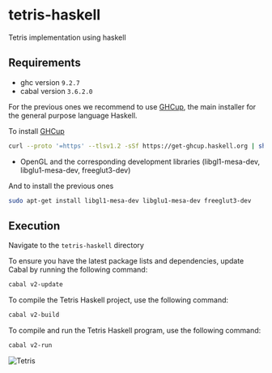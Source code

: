 # tetris-haskell
Tetris implementation using haskell

## Requirements

- ghc version `9.2.7`
- cabal version `3.6.2.0`

For the previous ones we recommend to use [GHCup](https://www.haskell.org/ghcup/),
the main installer for the general purpose language Haskell.

To install [GHCup](https://www.haskell.org/ghcup/) 

```bash
curl --proto '=https' --tlsv1.2 -sSf https://get-ghcup.haskell.org | sh
```
- OpenGL and the corresponding development libraries (libgl1-mesa-dev, libglu1-mesa-dev, freeglut3-dev)

And to install the previous ones

```bash
sudo apt-get install libgl1-mesa-dev libglu1-mesa-dev freeglut3-dev
```

## Execution

Navigate to the `tetris-haskell` directory

To ensure you have the latest package lists and dependencies, update 
Cabal by running the following command:

```bash
cabal v2-update
```

To compile the Tetris Haskell project, use the following command:

```bash
cabal v2-build
```

To compile and run the Tetris Haskell program, use the following command:

```bash
cabal v2-run
```

![Tetris](https://media.giphy.com/media/hyR1Qts6KKqlgcCgwf/giphy.gif)
